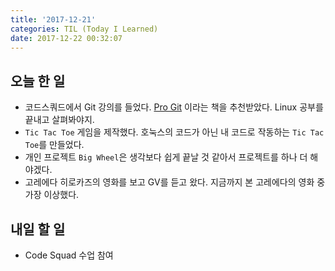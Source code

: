 ```yaml
---
title: '2017-12-21'
categories: TIL (Today I Learned)
date: 2017-12-22 00:32:07
---
```


## 오늘 한 일
  - 코드스쿼드에서 Git 강의를 들었다. [Pro Git](http://www.aladin.co.kr/shop/wproduct.aspx?ItemId=79232604) 이라는 책을 추천받았다. Linux 공부를 끝내고 살펴봐야지.
  - `Tic Tac Toe` 게임을 제작했다. 호눅스의 코드가 아닌 내 코드로 작동하는 `Tic Tac Toe`를 만들었다.
  - 개인 프로젝트 `Big Wheel`은 생각보다 쉽게 끝날 것 같아서 프로젝트를 하나 더 해야겠다.
  - 고레에다 히로카즈의 영화를 보고 GV를 듣고 왔다. 지금까지 본 고레에다의 영화 중 가장 이상했다.



## 내일 할 일
  - Code Squad 수업 참여